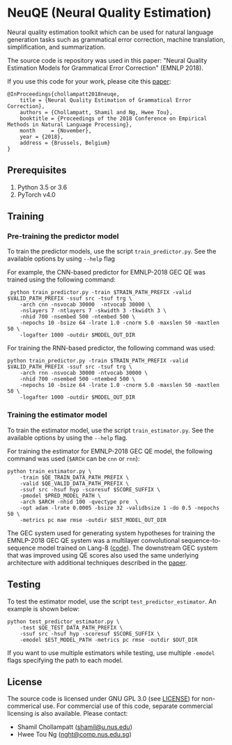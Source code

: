 # NeuQE (Neural Quality Estimation)

Neural quality estimation toolkit which can be used for natural language generation tasks such as grammatical error correction, machine translation, simplification, and summarization.

The source code is repository was used in this paper: "Neural Quality Estimation Models for Grammatical Error Correction" (EMNLP 2018).

If you use this code for your work, please cite this [paper](http://aclweb.org/anthology/D18-1274):
```
@InProceedings{chollampatt2018neuqe,
    title = {Neural Quality Estimation of Grammatical Error Correction},
    authors = {Chollampatt, Shamil and Ng, Hwee Tou},
    booktitle = {Proceedings of the 2018 Conference on Empirical Methods in Natural Language Processing},
    month     = {November},
    year = {2018},
    address = {Brussels, Belgium}
}
```

## Prerequisites
1. Python 3.5 or 3.6
2. PyTorch v4.0


## Training


### Pre-training the predictor model

 To train the predictor models, use the script `train_predictor.py`. See the available options by using `--help` flag


For example, the CNN-based predictor for EMNLP-2018 GEC QE was trained using the following command:
```
 python train_predictor.py -train $TRAIN_PATH_PREFIX -valid $VALID_PATH_PREFIX -ssuf src -tsuf trg \
    -arch cnn -nsvocab 30000  -ntvocab 30000 \
    -nslayers 7 -ntlayers 7 -skwidth 3 -tkwidth 3 \
    -nhid 700 -nsembed 500 -ntembed 500 \
    -nepochs 10 -bsize 64 -lrate 1.0 -cnorm 5.0 -maxslen 50 -maxtlen 50 \
    -logafter 1000 -outdir $MODEL_OUT_DIR
```

For training the RNN-based predictor, the following command was used:
```
python train_predictor.py -train $TRAIN_PATH_PREFIX -valid $VALID_PATH_PREFIX -ssuf src -tsuf trg \
    -arch rnn -nsvocab 30000 -ntvocab 30000 \
    -nhid 700 -nsembed 500 -ntembed 500 \
    -nepochs 10 -bsize 64 -lrate 1.0 -cnorm 5.0 -maxslen 50 -maxtlen 50 \
    -logafter 1000 -outdir $MODEL_OUT_DIR

```


### Training the estimator model

To train the estimator model, use the script `train_estimator.py`. See the available options by using the `--help` flag.

For training the estimator for EMNLP-2018 GEC QE model, the following command was used (`$ARCH` can be `cnn` or `rnn`):
```
python train_estimator.py \
    -train $QE_TRAIN_DATA_PATH_PREFIX \
    -valid $QE_VALID_DATA_PATH_PREFIX \
    -ssuf src -hsuf hyp -scoresuf $SCORE_SUFFIX \
    -pmodel $PRED_MODEL_PATH \
    -arch $ARCH -nhid 100 -qvectype pre  \
    -opt adam -lrate 0.0005 -bsize 32 -validbsize 1 -do 0.5 -nepochs 50 \
    -metrics pc mae rmse -outdir $EST_MODEL_OUT_DIR
```
The GEC system used for generating system hypotheses for training the EMNLP-2018 GEC QE system was a multilayer convolutional sequence-to-sequence model trained on Lang-8 ([code](https://github.com/nusnlp/mlconvgec2018)). The downstream GEC system that was improved using QE scores also used the same underlying architecture with additional techniques described in the [paper](http://aclweb.org/anthology/D18-1274).

## Testing

To test the estimator model, use the script `test_predictor_estimator`. An example is shown below:

```
python test_predictor_estimator.py \
    -test $QE_TEST_DATA_PATH_PREFIX \
    -ssuf src -hsuf hyp -scoresuf $SCORE_SUFFIX \
    -emodel $EST_MODEL_PATH -metrics pc rmse -outdir $OUT_DIR
```
If you want to use multiple estimators while testing, use multiple `-emodel` flags specifying the path to each model.


## License

The source code is licensed under GNU GPL 3.0 (see [LICENSE](LICENSE.md)) for non-commerical use. For commercial use of this code, separate commercial licensing is also available. Please contact:

* Shamil Chollampatt (shamil@u.nus.edu)
* Hwee Tou Ng (nght@comp.nus.edu.sg)
